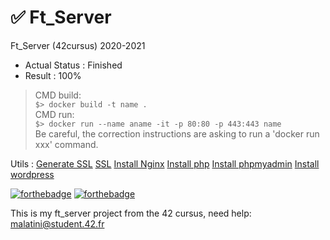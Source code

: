 # ✅ Ft_Server
Ft_Server (42cursus) 2020-2021

- Actual Status : Finished
- Result        : 100%
 > CMD build:<br>
 > `$> docker build -t name .`<br>
 > CMD run:<br>
 > `$> docker run --name aname -it -p 80:80 -p 443:443 name`<br>
 Be careful, the correction instructions are asking to run a 'docker run xxx' command.

Utils :
  [Generate SSL](https://linuxize.com/post/creating-a-self-signed-ssl-certificate/)
  [SSL](https://admin-serv.net/blog/670/creer-et-installer-un-certificat-ssl-sous-nginx/)
  [Install Nginx](https://www.youtube.com/watch?v=YD_exb9aPZU)
  [Install php](https://www.digitalocean.com/community/tutorials/how-to-install-linux-nginx-mariadb-php-lemp-stack-on-debian-10)
  [Install phpmyadmin](https://www.digitalocean.com/community/tutorials/how-to-install-phpmyadmin-from-source-debian-10)
  [Install wordpress](https://www.osradar.com/install-wordpress-debian-10/)

[![forthebadge](https://forthebadge.com/images/badges/powered-by-coffee.svg)](https://forthebadge.com)
[![forthebadge](https://forthebadge.com/images/badges/built-with-love.svg)](https://forthebadge.com)

This is my ft_server project from the 42 cursus,
need help:
malatini@student.42.fr
